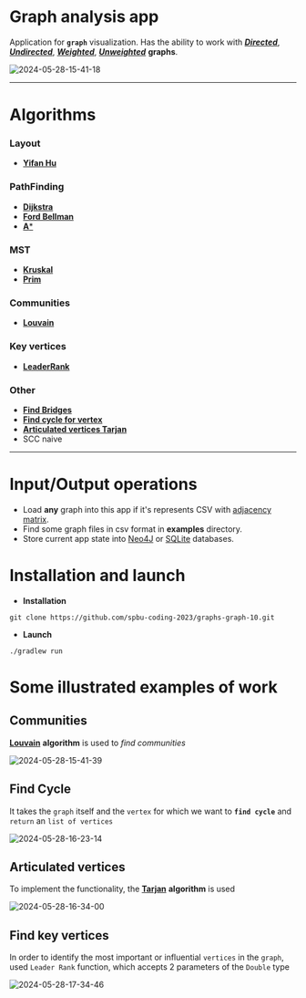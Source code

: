 # Graph analysis app

Application for **`graph`** visualization. Has the ability to work with [***Directed***](https://en.wikipedia.org/wiki/Directed_graph), [***Undirected***](https://en.wikipedia.org/wiki/Graph_(discrete_mathematics)), [***Weighted***](https://www.baeldung.com/cs/weighted-vs-unweighted-graphs), [***Unweighted***](https://www.baeldung.com/cs/weighted-vs-unweighted-graphs) **graphs**.

![2024-05-28-15-41-18](https://github.com/spbu-coding-2023/graphs-graph-10/assets/117384050/5a418fb4-8165-4923-8944-c8711a80214b)

___
# Algorithms

### Layout
- [**Yifan Hu**](http://yifanhu.net/PUB/graph_draw_small.pdf)

### PathFinding
- [**Dijkstra**](https://en.wikipedia.org/wiki/Dijkstra%27s_algorithm)
- [**Ford Bellman**](https://en.wikipedia.org/wiki/Bellman–Ford_algorithm)
- [**A***](https://en.wikipedia.org/wiki/A*_search_algorithm)

### MST
- [**Kruskal**](https://en.wikipedia.org/wiki/Kruskal%27s_algorithm)
- [**Prim**](https://en.wikipedia.org/wiki/Prim%27s_algorithm)

### Communities
- [**Louvain**](https://en.wikipedia.org/wiki/Louvain_method)

### Key vertices
- [**LeaderRank**](https://www.sciencedirect.com/science/article/abs/pii/S0378437114001502)

### Other
- [**Find Bridges**](https://en.wikipedia.org/wiki/Bridge_(graph_theory))
- [**Find cycle for vertex**](https://en.wikipedia.org/wiki/Cycle_(graph_theory))
- [**Articulated vertices Tarjan**](https://en.wikipedia.org/wiki/Tarjan%27s_strongly_connected_components_algorithm)
- SCC naive
___
# Input/Output operations
- Load **any** graph into this app if it's represents CSV with [adjacency matrix](https://en.wikipedia.org/wiki/Adjacency_matrix).
- Find some graph files in csv format in **examples** directory.
- Store current app state into [Neo4J](https://en.wikipedia.org/wiki/Neo4j) or [SQLite](https://en.wikipedia.org/wiki/SQLite) databases.

# Installation and launch
- **Installation**
```
git clone https://github.com/spbu-coding-2023/graphs-graph-10.git
```
- **Launch**
```
./gradlew run
```

# Some illustrated examples of work

## Communities
[**Louvain**](https://en.wikipedia.org/wiki/Louvain_method) **algorithm** is used to *find communities*

![2024-05-28-15-41-39](https://github.com/spbu-coding-2023/graphs-graph-10/assets/117384050/9968e370-9719-4fc1-a070-d56822f2942d)
## Find Cycle
It takes the `graph` itself and the `vertex` for which we want to **`find cycle`**  and `return` an `list of vertices`

![2024-05-28-16-23-14](https://github.com/spbu-coding-2023/graphs-graph-10/assets/117384050/c8a562f8-cbf9-4c12-aa07-7d81e98f4f1c)

## Articulated vertices
To implement the functionality, the [**Tarjan**](https://en.wikipedia.org/wiki/Tarjan%27s_strongly_connected_components_algorithm) **algorithm** is used

 ![2024-05-28-16-34-00](https://github.com/spbu-coding-2023/graphs-graph-10/assets/117384050/6d1a76f9-3256-47cd-a4e0-1682d5dc0246)
## Find key vertices
In order to identify the most important or influential `vertices` in the `graph`, used `Leader Rank` function, which accepts 2 parameters of the `Double` type

![2024-05-28-17-34-46](https://github.com/spbu-coding-2023/graphs-graph-10/assets/117384050/8f6b3276-9526-45db-a0bd-0994ea54746d)
